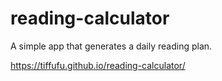 # reading-calculator
A simple app that generates a daily reading plan.

https://tiffufu.github.io/reading-calculator/
